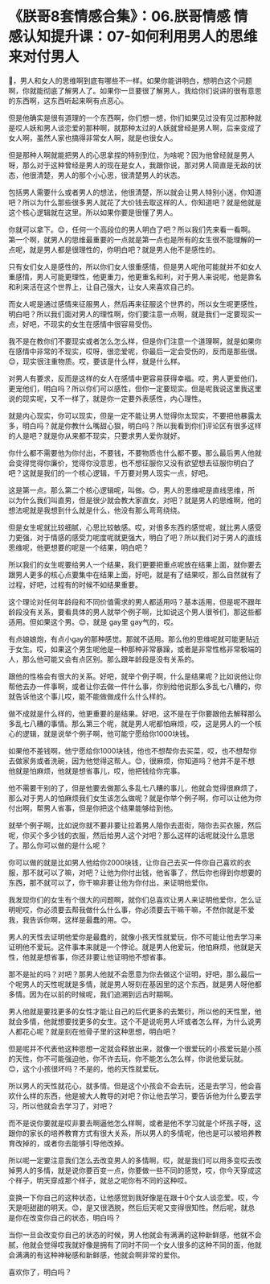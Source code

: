 # 《朕哥8套情感合集》：06.朕哥情感 情感认知提升课：07-如何利用男人的思维来对付男人

🎼，男人和女人的思维啊到底有哪些不一样。如果你能讲明白，想明白这个问题啊，你就能彻底了解男人了。如果你一旦要很了解男人，我给你们说讲的很有意思的东西啊，这东西听起来啊有点恶心。

但是他确实是很有道理的一个东西啊，你们想一想，你们如果见过没有见过那种就是哎人妖和男人谈恋爱的那种啊，就那种太过的人妖就曾经是男人啊，后来变成了女人啊，虽然人家也搞得非常女人啊，就是也很女人。

但是那种人啊就能把男人的心思拿捏的特别到位，为啥呢？因为他曾经就是男人呀，那么对于这种曾经是男人的现在是女人，我跟你说，那对男人简直是无敌的状态，他很清楚，男人的那个小心思，很清楚男人的状态。

包括男人需要什么或者男人的想法，他很清楚，所以就会让男人特别小迷，你知道吧？所以为什么那些很多男人就花了大价钱去取这样的人，你知道吧？就是他就是这个核心逻辑就在这里。所以如果你要是很懂了男人。

你就可以拿下。😊，任何一个高段位的男人明白了吧？所以我们先来看一看啊。第一个啊，就男人的思维最重要的一点就是第一点也是所有的女生很不能理解的一点呢，就是男人都是很理性的，你明白吧？就是男人他不是感性的。

只有女们女人是感性的，所以你们女人很重感情，但是男人呢他可能就并不如女人重感情，男人可能更理性，他更重力，他更重名和利，对于男人来说呢，他是靠名和利来活在这个世界上，让自己强大，让女人来喜欢自己的。

而女人呢是通过感情来征服男人，然后再来征服这个世界的，所以女生呢更感性，明白吧？所以我们面对男人的理性啊，你们要注意一点啊，就是我们一定要现实一点，好吧，不现实的女生在感情中很容易受伤。

我不是在教你们不要现实或者怎么怎么样，但是你们注意一个道理啊，就是如果你在感情中非常的不现实，哎呀，很恋爱呢，你最后一定会受伤的，反而是那些很。😊，现实很注重物质。哎，要该是什么样，就是什么样。

对男人有要求，反而是这样的女人在感情中更容易获得幸福。哎，男人更爱他们，更宠他们，明白吗？所以你们可以感性，但你一定要现实。但是呢我说这里我这里说的现实呢，又不一样了，就是你一定要外表感性，内心理性。

就是内心现实，你可以现实，但是一定不能让男人觉得你太现实，不要把他暴露太多，明白吗？就是你教什么嘴甜心狠，明白吗？所以我看到你们评论区有很多这样的人是吧？就是你从来都不现实，只要求男人爱你就好。

你什么都不需要他为你付出，不要钱，不要物质也什么都不要。那么最后男人他就会变得觉得你廉价，觉得你没意思，也不想征服你又没有欲望想去征服你明白了吧？这就是我们的一个核心逻辑，千万要对男人现实一点，好吧。

这是第一点。那么第二个核心逻辑呢，叫做。😊，男人的思维呢是直线思维，所以为什么我们叫直男，但是很少就会教大家直女，对吧？就是男人的思维啊，他的想法呢就是我想到什么就是什么，他没有那么弯弯绕绕。

但是女生呢就比较细腻，心思比较敏感。哎，对很多东西的感觉呢，就比男人感受力更强，对于情感的感受力呢度呢就更强大，明白了吧？所以我们对于男人的直线思维呢，他更想要的呢是一个结果，明白吧？

所以我们的女生呢要给男人一个结果，我们更要把重点呢放在结果上面，就你要去跟男人更多的核心点要集中在结果上面，好吧，就是有了结果哎，那么自然就有了过程，好吧，过程有的时候不如结果重要。

这个理论对任何年龄段和不同价值需求的男人都适用吗？基本适用，但是呢不跟年龄段没有关系，要看具体的男人就举个例子啊，比如说这个男人很爷们，那这些都适用。但如果这个男。😊，就是 gay里 gay气的，哎。

有点娘娘炮，有点小gay的那种感觉。那就不适用。那么他的思维呢就可能更贴近于女生。哎，如果这个男生呢他是一种那种非常暴躁，或者是非常性格非常极端的人，那么他可能又会有点区别。那么跟年龄段是没有关系的。

跟他的性格会有很大的关系。好吧，就举个例子啊，什么是结果呢？比如说他让你帮他去办一件事啊，或者让你去做一件什么事，你别给他说那么多乱七八糟的，你就告诉他这个事儿哎，能不能做做成什么什么样的。

做不成就是什么样的，他更重要的是结果。好吧，这不是在于你要跟他去解释那么多乱七八糟的事情。那么第三个呢，就是男人呢都怕麻烦，哎，这是男人的一个核心的逻辑，就是说举个例子啊，他可能宁愿给你1000块钱。

如果他不差钱啊，他宁愿给你1000块钱，他也不想帮你去买菜，哎，也不想帮你去做家务或者洗碗，因为他觉得这帮人。😊，很麻烦，你知道吗？他并不是不想他就是怕麻烦，他就是想省事儿，哎，他把钱给你完事。

他不需要干别的了，但是他要去做那么多乱七八糟的事儿，他就会觉得很麻烦了，那么对于男人的怕麻烦我们女生该怎么做呢？就是你举个例子啊，你可以让他为你付出啊，帮男人省事，但是你把这个结果能够给到他。

就举个例子啊，比如说你就不要非要让拉着男人陪你去逛街，陪你去买衣服，然后呢，你买个多少钱的衣服，然后给男人这个对吧？那么这样的话呢就没什么意思了。那么你可以做的是什么呢？

你可以做的就是比如男人他给你2000块钱，让你自己去买一件你自己喜欢的衣服，那不就可以了嘛，对吧？让他为你付出钱，他省事了，然后你也得到你想要的东西，那不就可以了，你干嘛非要让他为你付出，来证明他爱你。

我发现你们的女生有个很大的问题啊，就你们总喜欢让男人来证明他爱你，怎么证明呢哎，你必须要去帮我做什么什么事，你必须要去干嘛干嘛，不然你就是不爱我，我告诉你啊，这样是最蠢的用。😊。

男人的天性去证明他爱你是最蠢的，就像小孩天性就爱玩，你不可能让他去学习来证明他不爱玩。这件事本来就是一个悖论。就是男人他爱玩，他怕麻烦，他就是天性，他就是想省事，你还非要让他证明他不想省事。

那不是扯的吗？对吧？那男人他就不会愿意为你去做这个证明，好吧，那么最后一个呢男人的天性呢就是多情，就是男人呀刻在基因里的这个东西，就是男人呀他都多情。因为在以前的时候呢，我们追溯到远古时期啊。

男人他就是要找更多的女性才能让自己的后代更多的去繁衍，所以他的天性里，他就会多情，他就想要找更多的女生。这个不是说呃男人坏或者怎么样，为什么说男人都花心呢？就是刻在他骨子里的这种思想，明白吧？

但是呢并不代表他这种思想一定就会释放出来，就像一个很爱玩的小孩爱玩是小孩的天性，你不可能强迫他，你不许去玩，你不能怎么怎么样，你说他爱玩就。😊，这个小孩很坏吗？不是的，他的天性就爱玩。

所以男人的天性就花心，就多情。但是这个小孩会不会去玩，还是去学习，他会喜欢什么样的东西，他是被大人教导的对吧？你让他去学习，要告诉他为什么要去学习，所以他就会去学习了，对吧？

而不是说你要就是哎非要去啊逼他怎么样啊，或者是他不学习就是个坏孩子呀，这跟你的家长的培养教育方式有很大关系，所以男人的多情呢，他也是可以被培养教育改掉的，或者你去能够引导他改掉。

所以呢一定要注意我们怎么去改变男人的多情啊，哎，就是我们可以用多变哎去改掉男人的多情，就是说你要百变一点，你要做一些不同的感觉，哎，你今天穿成这个样子，明天穿成那个样子，就总之呢你有不同的这种哎。

变换一下你自己的这种状态，让他感觉到我好像是在跟十0个女人谈恋爱。哎，今天是呃甜甜的明天。😊，是又很洒脱，然后后天呢又变得很知性。然后呢，就总是你在改变你自己的状态，明白吗？

当你一旦会改变你自己的状态的时候，男人他就会有满满的这种新鲜感，他就不会腻，他就会觉得哎我就好像是拥有了同时不同一个女人很多的这种不同的面，他就会满满的有这种神秘感和新鲜感，他就会啊非常的爱你。

喜欢你了，明白吗？